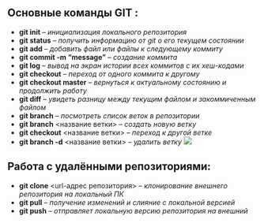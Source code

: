 ## Основные команды GIT :

* **git init** – *инициализация локального репозитория*
* **git status** – *получить информацию от git о его текущем состоянии*
* **git add** – *добавить файл или файлы к следующему коммиту*
* **git commit -m “message”** – *создание коммита*
* **git log** – *вывод на экран истории всех коммитов с их хеш-кодами*
* **git checkout** – *переход от одного коммита к другому*
* **git checkout master** – *вернуться к актуальному состоянию и продолжить работу*
* **git diff** – *увидеть разницу между текущим файлом и закоммиченным файлом*
* **git branch** – *посмотреть список веток в репозитории*
* **git branch** <название ветки> – *создать новую ветку*
* **git checkout** <название ветки> – *переход к другой ветке*
* **git branch -d** <название ветки> – *удалить ветку*
![](кот.jpg)

## Работа с удалёнными репозиториями:
* **git clone** <url-адрес репозитория> – *клонирование внешнего репозитория на  локальный ПК*
* **git pull** – *получение изменений и слияние с локальной версией*
* **git push** – *отправляет локальную версию репозитория на внешний*
